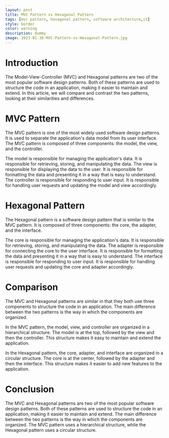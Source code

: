 ```yaml
---
layout: post
title: MVC Pattern vs Hexagonal Pattern
tags: [mvc pattern, hexagonal pattern, software architecture,it]
style: border
color: warning
description: dummy
image: 2023-01-30-MVC-Pattern-vs-Hexagonal-Pattern.jpg
---
```

# Introduction

The Model-View-Controller (MVC) and Hexagonal patterns are two of the most popular software design patterns. Both of these patterns are used to structure the code in an application, making it easier to maintain and extend. In this article, we will compare and contrast the two patterns, looking at their similarities and differences.

# MVC Pattern

The MVC pattern is one of the most widely used software design patterns. It is used to separate the application's data model from its user interface. The MVC pattern is composed of three components: the model, the view, and the controller.

The model is responsible for managing the application's data. It is responsible for retrieving, storing, and manipulating the data. The view is responsible for displaying the data to the user. It is responsible for formatting the data and presenting it in a way that is easy to understand. The controller is responsible for responding to user input. It is responsible for handling user requests and updating the model and view accordingly.

# Hexagonal Pattern

The Hexagonal pattern is a software design pattern that is similar to the MVC pattern. It is composed of three components: the core, the adapter, and the interface.

The core is responsible for managing the application's data. It is responsible for retrieving, storing, and manipulating the data. The adapter is responsible for connecting the core to the user interface. It is responsible for formatting the data and presenting it in a way that is easy to understand. The interface is responsible for responding to user input. It is responsible for handling user requests and updating the core and adapter accordingly.

# Comparison

The MVC and Hexagonal patterns are similar in that they both use three components to structure the code in an application. The main difference between the two patterns is the way in which the components are organized.

In the MVC pattern, the model, view, and controller are organized in a hierarchical structure. The model is at the top, followed by the view and then the controller. This structure makes it easy to maintain and extend the application.

In the Hexagonal pattern, the core, adapter, and interface are organized in a circular structure. The core is at the center, followed by the adapter and then the interface. This structure makes it easier to add new features to the application.

# Conclusion

The MVC and Hexagonal patterns are two of the most popular software design patterns. Both of these patterns are used to structure the code in an application, making it easier to maintain and extend. The main difference between the two patterns is the way in which the components are organized. The MVC pattern uses a hierarchical structure, while the Hexagonal pattern uses a circular structure.